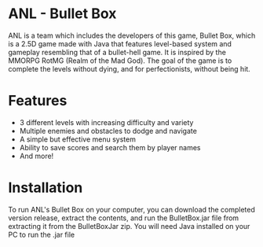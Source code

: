 # ANL - Bullet Box
ANL is a team which includes the developers of this game, Bullet Box, which is a 2.5D game made with Java that features level-based system and gameplay resembling that of a bullet-hell game. It is inspired by the MMORPG RotMG (Realm of the Mad God). The goal of the game is to complete the levels without dying, and for perfectionists, without being hit.

# Features
- 3 different levels with increasing difficulty and variety
- Multiple enemies and obstacles to dodge and navigate
- A simple but effective menu system
- Ability to save scores and search them by player names
- And more!

# Installation
To run ANL's Bullet Box on your computer, you can download the completed version release, extract the contents, and run the BulletBox.jar file from extracting it from the BulletBoxJar zip.
You will need Java installed on your PC to run the .jar file
